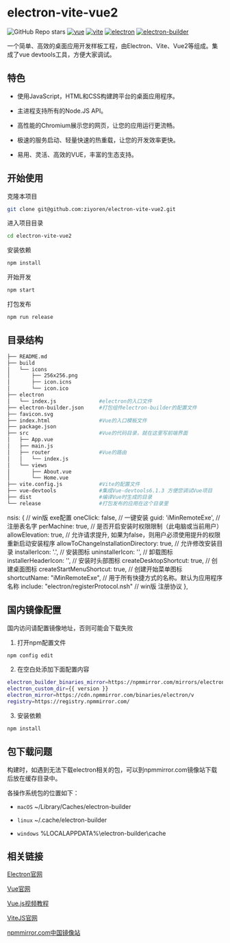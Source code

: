 # electron-vite-vue2

![GitHub Repo stars](https://img.shields.io/github/stars/ziyoren/electron-vite-vue2)
[![vue](https://img.shields.io/badge/vue-2.6.14-brightgreen.svg)](https://github.com/vuejs/vue-next)
[![vite](https://img.shields.io/badge/vite-2.8.6-brightgreen.svg)](https://github.com/vitejs/vite)
[![electron](https://img.shields.io/badge/electron-17.2.0-brightgreen.svg)](https://github.com/electron/electron)
[![electron-builder](https://img.shields.io/badge/electronBuilder-22.14.13-brightgreen.svg)](https://github.com/electron-userland/electron-builder)

一个简单、高效的桌面应用开发样板工程，由Electron、Vite、Vue2等组成。集成了vue devtools工具，方便大家调试。

## 特色
* 使用JavaScript，HTML和CSS构建跨平台的桌面应用程序。

* 主进程支持所有的Node.JS API。

* 高性能的Chromium展示您的网页，让您的应用运行更流畅。

* 极速的服务启动、轻量快速的热重载，让您的开发效率更快。

* 易用、灵活、高效的VUE，丰富的生态支持。

## 开始使用
克隆本项目
```sh
git clone git@github.com:ziyoren/electron-vite-vue2.git
```

进入项目目录
```sh
cd electron-vite-vue2
```

安装依赖
```sh
npm install
```

开始开发
```sh 
npm start
```

打包发布
```sh
npm run release
```

## 目录结构
```sh
├── README.md              
├── build
│   └── icons
│       ├── 256x256.png
│       ├── icon.icns
│       └── icon.ico
├── electron
│   └── index.js              #electron的入口文件
├── electron-builder.json     #打包组件electron-builder的配置文件
├── favicon.svg
├── index.html                #Vue的入口模板文件
├── package.json
├── src                       #Vue的代码目录，就在这里写前端界面
│   ├── App.vue
│   ├── main.js
│   ├── router                #Vue的路由
│   │   └── index.js
│   └── views
│       ├── About.vue
│       └── Home.vue
├── vite.config.js            #Vite的配置文件
├── vue-devtools              #集成Vue-devtools6.1.3 方便您调试Vue项目
├── dist                      #编译Vue时生成的目录
└── release                   #打包发布的应用在这个目录里

```

nsis: { // win版 exe配置
          oneClick: false, // 一键安装
          guid: 'iMinRemoteExe', // 注册表名字
          perMachine: true, // 是否开启安装时权限限制（此电脑或当前用户）
          allowElevation: true, // 允许请求提升, 如果为false，则用户必须使用提升的权限重新启动安装程序
          allowToChangeInstallationDirectory: true, // 允许修改安装目录
          installerIcon: '.', // 安装图标
          uninstallerIcon: '', // 卸载图标
          installerHeaderIcon: '', // 安装时头部图标
          createDesktopShortcut: true, // 创建桌面图标
          createStartMenuShortcut: true, // 创建开始菜单图标
          shortcutName: "iMinRemoteExe", // 用于所有快捷方式的名称。默认为应用程序名称
          include: "electron/registerProtocol.nsh" // win版 注册协议 
        },

## 国内镜像配置

国内访问请配置镜像地址，否则可能会下载失败

1. 打开npm配置文件
```sh
npm config edit
```

2. 在空白处添加下面配置内容
```sh
electron_builder_binaries_mirror=https://npmmirror.com/mirrors/electron-builder-binaries/
electron_custom_dir={{ version }}
electron_mirror=https://cdn.npmmirror.com/binaries/electron/v
registry=https://registry.npmmirror.com/
```

3. 安装依赖
```sh
npm install
```

## 包下载问题
构建时，如遇到无法下载electron相关的包，可以到npmmirror.com镜像站下载后放在缓存目录中。

各操作系统包的位置如下：

* `macOS` ~/Library/Caches/electron-builder

* `linux` ~/.cache/electron-builder

* `windows` %LOCALAPPDATA%\electron-builder\cache


## 相关链接

[Electron官网](https://www.electronjs.org/)

[Vue官网](https://v2.vuejs.org/)

[Vue.js视频教程](https://learning.dcloud.io/#/)

[ViteJS官网](https://vitejs.cn/)

[npmmirror.com中国镜像站](https://npmmirror.com/)
